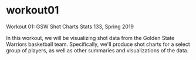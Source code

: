 # workout01

Workout 01: GSW Shot Charts
Stats 133, Spring 2019

In this workout, we will be visualizing shot data from the Golden State Warriors basketball team. Specifically, we'll produce shot charts for a select group of players, as well as other summaries and visualizations of the data.
